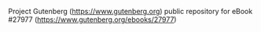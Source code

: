 Project Gutenberg (https://www.gutenberg.org) public repository for eBook #27977 (https://www.gutenberg.org/ebooks/27977)
